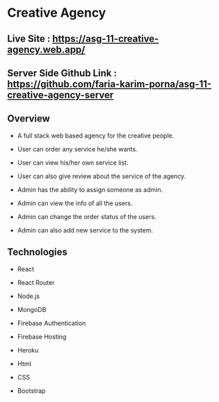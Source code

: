 # Creative Agency

## Live Site : https://asg-11-creative-agency.web.app/

## Server Side Github Link : https://github.com/faria-karim-porna/asg-11-creative-agency-server

## Overview

* A full stack web based agency for the  creative people.

* User can order any service he/she wants.

* User can view his/her own service list.

* User can also give review about the service of the agency.

* Admin has the ability to assign someone as admin.

* Admin can view the  info of all the users.

* Admin can change the order status of the users.

* Admin can also add new service to the system.

## Technologies 

* React

* React Router

* Node.js

* MongoDB

* Firebase Authentication 

* Firebase Hosting

* Heroku

* Html

* CSS

* Bootstrap
